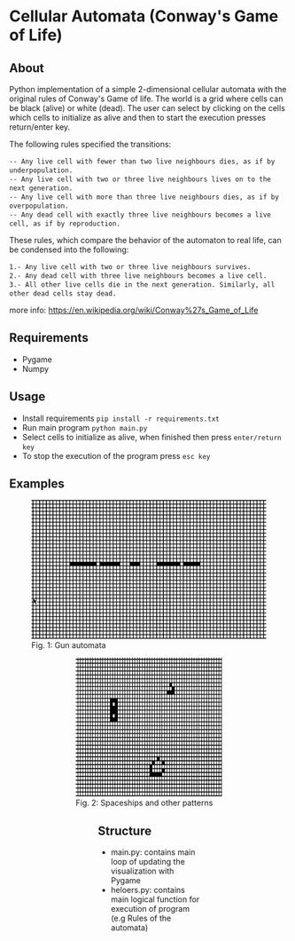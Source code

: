 # Cellular Automata (Conway's Game of Life)

## About
Python implementation of a simple 2-dimensional cellular automata with the original rules of Conway's Game of life. The world is a grid where cells can be black (alive) or white (dead). The user can select by clicking on the cells which cells to initialize as alive and then to start the execution presses return/enter key.

 The following rules specified the transitions:
```
-- Any live cell with fewer than two live neighbours dies, as if by underpopulation.
-- Any live cell with two or three live neighbours lives on to the next generation.
-- Any live cell with more than three live neighbours dies, as if by overpopulation.
-- Any dead cell with exactly three live neighbours becomes a live cell, as if by reproduction.
```
These rules, which compare the behavior of the automaton to real life, can be condensed into the following:
```
1.- Any live cell with two or three live neighbours survives.
2.- Any dead cell with three live neighbours becomes a live cell.
3.- All other live cells die in the next generation. Similarly, all other dead cells stay dead.
```
more info: https://en.wikipedia.org/wiki/Conway%27s_Game_of_Life

## Requirements
* Pygame
* Numpy

## Usage
* Install requirements `pip install -r requirements.txt`
* Run main program `python main.py`
* Select cells to initialize as alive, when finished then press `enter/return key`
* To stop the execution of the program press `esc key`

## Examples
<figure>
  <img src = "files/gun_automata.gif" height="250"/>
  <figcaption>Fig. 1: Gun automata <figcaption/>
<figure/>

<figure>
  <img src = "files/spaceships_automata.gif" height="250"/>
  <figcaption>Fig. 2: Spaceships and other patterns <figcaption/>
<figure/>

## Structure
* main.py: contains main loop of updating the visualization with Pygame
* heloers.py: contains main logical function for execution of program (e.g Rules of the automata)

